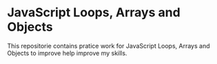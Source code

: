 <h1> JavaScript Loops, Arrays and Objects  </h1>

<p>This repositorie contains pratice work for JavaScript Loops, Arrays and Objects to improve help improve my skills. </p>